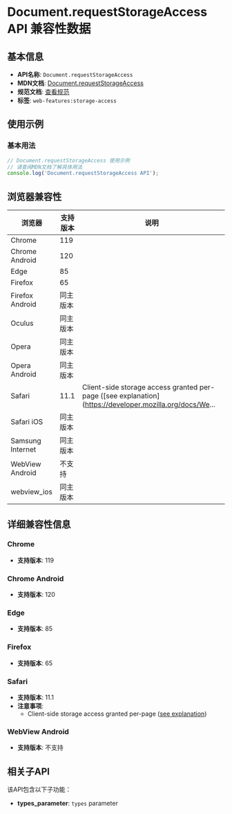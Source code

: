 # Document.requestStorageAccess API 兼容性数据

## 基本信息

- **API名称**: `Document.requestStorageAccess`
- **MDN文档**: [Document.requestStorageAccess](https://developer.mozilla.org/docs/Web/API/Document/requestStorageAccess)
- **规范文档**: [查看规范](https://privacycg.github.io/storage-access/#dom-document-requeststorageaccess)
- **标签**: `web-features:storage-access`

## 使用示例

### 基本用法

```javascript
// Document.requestStorageAccess 使用示例
// 请查阅MDN文档了解具体用法
console.log('Document.requestStorageAccess API');
```

## 浏览器兼容性

| 浏览器 | 支持版本 | 说明 |
|--------|----------|------|
| Chrome | 119 |  |
| Chrome Android | 120 |  |
| Edge | 85 |  |
| Firefox | 65 |  |
| Firefox Android | 同主版本 |  |
| Oculus | 同主版本 |  |
| Opera | 同主版本 |  |
| Opera Android | 同主版本 |  |
| Safari | 11.1 | Client-side storage access granted per-page ([see explanation](https://developer.mozilla.org/docs/We... |
| Safari iOS | 同主版本 |  |
| Samsung Internet | 同主版本 |  |
| WebView Android | 不支持 |  |
| webview_ios | 同主版本 |  |

## 详细兼容性信息

### Chrome

- **支持版本**: 119

### Chrome Android

- **支持版本**: 120

### Edge

- **支持版本**: 85

### Firefox

- **支持版本**: 65

### Safari

- **支持版本**: 11.1
- **注意事项**:
  - Client-side storage access granted per-page ([see explanation](https://developer.mozilla.org/docs/Web/API/Storage_Access_API#how_it_works))

### WebView Android

- **支持版本**: 不支持

## 相关子API

该API包含以下子功能：

- **types_parameter**: `types` parameter

